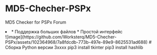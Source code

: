 # MD5-Checher-PSPx
MD5 Checker for PSPx Forum
<li>
* Поддержка больших файлов
* Простой интерфейс
</li>
![image](https://github.com/Worksterq/MD5-Checher-PSPx/assets/102364968/7a8fdcdb-773b-497e-89e9-8625531ad688)
# Сборка
Python версии 3xxxx
pip3 install tkinter
pip3 install hashlib
